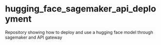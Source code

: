 # hugging_face_sagemaker_api_deployment
Repository showing how to deploy and use a hugging face model through sagemaker and API gateway
